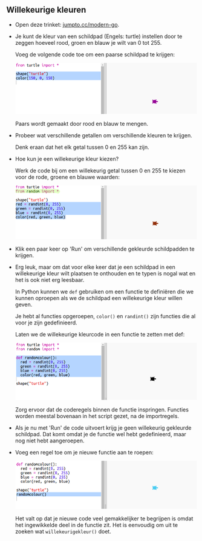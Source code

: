 ## Willekeurige kleuren

+ Open deze trinket: <a href="http://jumpto.cc/modern-go" target="_blank">jumpto.cc/modern-go</a>.

+ Je kunt de kleur van een schildpad (Engels: turtle) instellen door te zeggen hoeveel rood, groen en blauw je wilt van 0 tot 255.
    
    Voeg de volgende code toe om een ​​paarse schildpad te krijgen:
    
    ![screenshot](images/modern-purple.png)
    
    Paars wordt gemaakt door rood en blauw te mengen.

+ Probeer wat verschillende getallen om verschillende kleuren te krijgen.
    
    Denk eraan dat het elk getal tussen 0 en 255 kan zijn.

+ Hoe kun je een willekeurige kleur kiezen?
    
    Werk de code bij om een ​​willekeurig getal tussen 0 en 255 te kiezen voor de rode, groene en blauwe waarden:
    
    ![screenshot](images/modern-random-colour.png)

+ Klik een paar keer op 'Run' om verschillende gekleurde schildpadden te krijgen.

+ Erg leuk, maar om dat voor elke keer dat je een schildpad in een willekeurige kleur wilt plaatsen te onthouden en te typen is nogal wat en het is ook niet erg leesbaar.
    
    In Python kunnen we `def` gebruiken om een functie te definiëren die we kunnen oproepen als we de schildpad een willekeurige kleur willen geven.
    
    Je hebt al functies opgeroepen, `color()` en `randint()` zijn functies die al voor je zijn gedefinieerd.
    
    Laten we de willekeurige kleurcode in een functie te zetten met def:
    
    ![screenshot](images/modern-colour-function.png)
    
    Zorg ervoor dat de coderegels binnen de functie inspringen. Functies worden meestal bovenaan in het script gezet, na de importregels.

+ Als je nu met 'Run' de code uitvoert krijg je geen willekeurig gekleurde schildpad. Dat komt omdat je de functie wel hebt gedefinieerd, maar nog niet hebt aangeroepen.

+ Voeg een regel toe om je nieuwe functie aan te roepen:
    
    ![screenshot](images/modern-call-colour.png)
    
    Het valt op dat je nieuwe code veel gemakkelijker te begrijpen is omdat het ingewikkelde deel in de functie zit. Het is eenvoudig om uit te zoeken wat `willekeurigekleur()` doet.